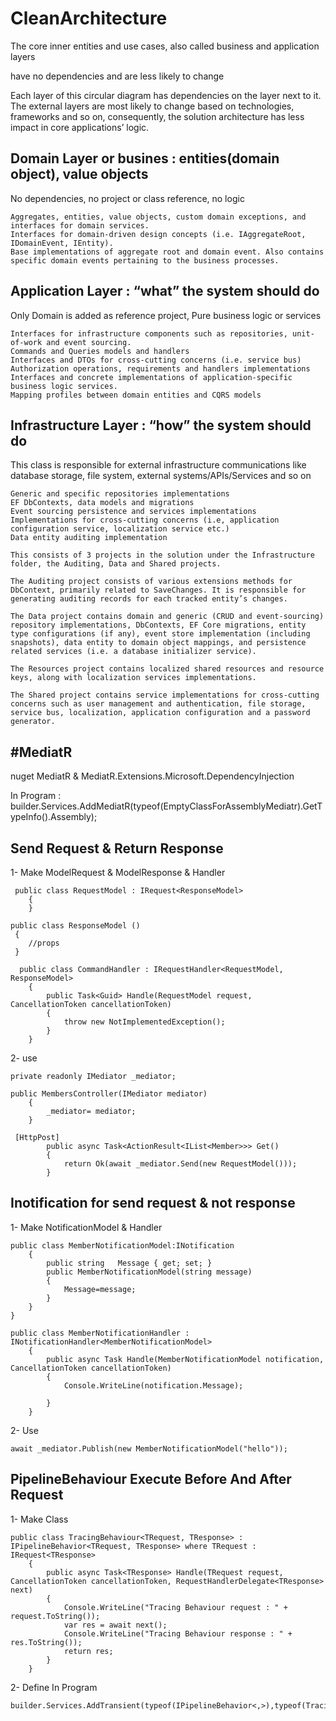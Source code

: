 # CleanArchitecture
The core inner entities and use cases, also called business and application layers

have no dependencies and are less likely to change

Each layer of this circular diagram has dependencies on the layer next to it. The external layers are most likely to change based on technologies, frameworks and so on, consequently, the solution architecture has less 
impact in core applications’ logic.​

Domain Layer or busines :  entities(domain object), value objects
-----------
No dependencies, no project or class reference, no logic

	Aggregates, entities, value objects, custom domain exceptions, and interfaces for domain services.
 	Interfaces for domain-driven design concepts (i.e. IAggregateRoot, IDomainEvent, IEntity).
 	Base implementations of aggregate root and domain event. Also contains specific domain events pertaining to the business processes.
 
Application Layer       : “what” the system should do
---------------------
Only Domain is added as reference project, Pure business logic or services

	Interfaces for infrastructure components such as repositories, unit-of-work and event sourcing.
	Commands and Queries models and handlers
	Interfaces and DTOs for cross-cutting concerns (i.e. service bus) Authorization operations, requirements and handlers implementations
	Interfaces and concrete implementations of application-specific business logic services.
	Mapping profiles between domain entities and CQRS models
 
Infrastructure Layer    : “how” the system should do
--------
This class is responsible for external infrastructure communications like database storage, file system, external systems/APIs/Services and so on

	Generic and specific repositories implementations
	EF DbContexts, data models and migrations
	Event sourcing persistence and services implementations
	Implementations for cross-cutting concerns (i.e, application configuration service, localization service etc.)
	Data entity auditing implementation
	
	This consists of 3 projects in the solution under the Infrastructure folder, the Auditing, Data and Shared projects.

	The Auditing project consists of various extensions methods for DbContext, primarily related to SaveChanges. It is responsible for generating auditing records for each tracked entity’s changes.

	The Data project contains domain and generic (CRUD and event-sourcing) repository implementations, DbContexts, EF Core migrations, entity type configurations (if any), event store implementation (including snapshots), data entity to domain object mappings, and persistence related services (i.e. a database initializer service).

	The Resources project contains localized shared resources and resource keys, along with localization services implementations.

	The Shared project contains service implementations for cross-cutting concerns such as user management and authentication, file storage, service bus, localization, application configuration and a password generator.

#MediatR
-------------------
nuget MediatR & MediatR.Extensions.Microsoft.DependencyInjection

In Program : builder.Services.AddMediatR(typeof(EmptyClassForAssemblyMediatr).GetTypeInfo().Assembly);

## Send Request & Return Response

1- Make ModelRequest & ModelResponse & Handler

	 public class RequestModel : IRequest<ResponseModel>
	    {
	    }

	public class ResponseModel ()
	 {
  		//props
	 }
  
      public class CommandHandler : IRequestHandler<RequestModel, ResponseModel>
	    {
	        public Task<Guid> Handle(RequestModel request, CancellationToken cancellationToken)
	        {
	            throw new NotImplementedException();
	        }
	    }

2- use  
	
 	private readonly IMediator _mediator;
        
	public MembersController(IMediator mediator)
        {
            _mediator= mediator;
        }

	 [HttpPost]
	        public async Task<ActionResult<IList<Member>>> Get()
	        {
	            return Ok(await _mediator.Send(new RequestModel()));
	        }

## Inotification for send request & not response 

1- Make NotificationModel & Handler

	public class MemberNotificationModel:INotification
	    {
	        public string   Message { get; set; }
	        public MemberNotificationModel(string message)
	        {
	            Message=message;
	        }
	    }
	}

 	public class MemberNotificationHandler : INotificationHandler<MemberNotificationModel>
	    {
	        public async Task Handle(MemberNotificationModel notification, CancellationToken cancellationToken)
	        {
	            Console.WriteLine(notification.Message);
	            
	        }
	    }

2- Use  

	await _mediator.Publish(new MemberNotificationModel("hello"));

 ## PipelineBehaviour Execute Before And After Request 

 1- Make Class

 	public class TracingBehaviour<TRequest, TResponse> : IPipelineBehavior<TRequest, TResponse> where TRequest : IRequest<TResponse>
	    {
	        public async Task<TResponse> Handle(TRequest request, CancellationToken cancellationToken, RequestHandlerDelegate<TResponse> next)
	        {
	            Console.WriteLine("Tracing Behaviour request : " + request.ToString());
	            var res = await next();
	            Console.WriteLine("Tracing Behaviour response : " + res.ToString());
	            return res;
	        }
	    }

2- Define In Program

	builder.Services.AddTransient(typeof(IPipelineBehavior<,>),typeof(TracingBehaviour<,>));



 
